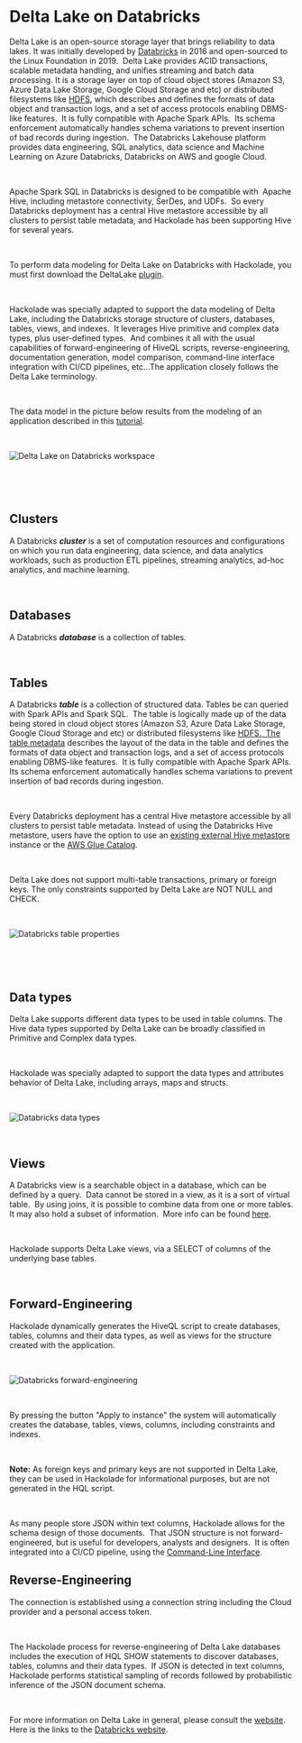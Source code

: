 # Delta Lake on Databricks

Delta Lake is an open-source storage layer that brings reliability to data lakes. It was initially developed by [Databricks](<https://databricks.com/> "target=\"\_blank\"") in 2016 and open-sourced to the Linux Foundation in 2019.&nbsp; Delta Lake provides ACID transactions, scalable metadata handling, and unifies streaming and batch data processing. It is a storage layer on top of cloud object stores (Amazon S3, Azure Data Lake Storage, Google Cloud Storage and etc) or distributed filesystems like [HDFS](<https://en.wikipedia.org/wiki/Apache\_Hadoop>), which describes and defines the formats of data object and transaction logs, and a set of access protocols enabling DBMS-like features.&nbsp; It is fully compatible with Apache Spark APIs.&nbsp; Its schema enforcement automatically handles schema variations to prevent insertion of bad records during ingestion.&nbsp; The Databricks Lakehouse platform provides data engineering, SQL analytics, data science and Machine Learning on Azure Databricks, Databricks on AWS and google Cloud.

&nbsp;

Apache Spark SQL in Databricks is designed to be compatible with&nbsp; Apache Hive, including metastore connectivity, SerDes, and UDFs.&nbsp; So every Databricks deployment has a central Hive metastore accessible by all clusters to persist table metadata, and Hackolade has been supporting Hive for several years. &nbsp;

&nbsp;

To perform data modeling for Delta Lake on Databricks with Hackolade, you must first download the DeltaLake [plugin](<https://hackolade.com/help/DownloadadditionalDBtargetplugin.html> "target=\"\_blank\"").  

&nbsp;

Hackolade was specially adapted to support the data modeling of Delta Lake, including the Databricks storage structure of clusters, databases, tables, views, and indexes.&nbsp; It leverages Hive primitive and complex data types, plus user-defined types.&nbsp; And combines it all with the usual capabilities of forward-engineering of HiveQL scripts, reverse-engineering, documentation generation, model comparison, command-line interface integration with CI/CD pipelines, etc...The application closely follows the Delta Lake terminology.

&nbsp;

The data model in the picture below results from the modeling of an application described in this [tutorial](<https://www.cloudera.com/content/dam/www/marketing/documents/partners/ungated/cloudera-msazure-hadoop-deployment-guide.pdf> "target=\"\_blank\"").

&nbsp;

![Delta Lake on Databricks workspace](<lib/Delta%20Lake%20on%20Databricks%20workspace.png>)

&nbsp;

&nbsp;

## Clusters

A Databricks ***cluster*** is a set of computation resources and configurations on which you run data engineering, data science, and data analytics workloads, such as production ETL pipelines, streaming analytics, ad-hoc analytics, and machine learning. &nbsp;

&nbsp;

## Databases

A Databricks ***database*** is a collection of tables.

&nbsp;

## Tables

A Databricks ***table*** is a collection of structured data. Tables be can queried with Spark APIs and Spark SQL.&nbsp; The table is logically made up of the data being stored in cloud object stores (Amazon S3, Azure Data Lake Storage, Google Cloud Storage and etc) or distributed filesystems like [HDFS.&nbsp; The table metadata](<https://en.wikipedia.org/wiki/Apache\_Hadoop>) describes the layout of the data in the table and defines the formats of data object and transaction logs, and a set of access protocols enabling DBMS-like features.&nbsp; It is fully compatible with Apache Spark APIs.&nbsp; Its schema enforcement automatically handles schema variations to prevent insertion of bad records during ingestion.

&nbsp;

Every Databricks deployment has a central Hive metastore accessible by all clusters to persist table metadata. Instead of using the Databricks Hive metastore, users have the option to use an [existing external Hive metastore](<https://docs.databricks.com/data/metastores/external-hive-metastore.html> "target=\"\_blank\"") instance or the [AWS Glue Catalog](<https://docs.databricks.com/data/metastores/aws-glue-metastore.html> "target=\"\_blank\"").

&nbsp;

Delta Lake does not support multi-table transactions, primary or foreign keys. The only constraints supported by Delta Lake are NOT NULL and CHECK.

&nbsp;

![Databricks table properties](<lib/Hive%20table%20properties.png>)

&nbsp;

&nbsp;

## Data types

Delta Lake supports different data types to be used in table columns. The Hive data types supported by Delta Lake can be broadly classified in Primitive and Complex data types.

&nbsp;

Hackolade was specially adapted to support the data types and attributes behavior of Delta Lake, including arrays, maps and structs.

&nbsp;

![Databricks data types](<lib/Hive%20data%20types.png>)

&nbsp;

## Views

A Databricks view is a searchable object in a database, which can be defined by a query.&nbsp; Data cannot be stored in a view, as it is a sort of virtual table.&nbsp; By using joins, it is possible to combine data from one or more tables. It may also hold a subset of information.&nbsp; More info can be found [here](<https://docs.databricks.com/spark/latest/spark-sql/language-manual/sql-ref-syntax-ddl-create-view.html> "target=\"\_blank\"").

&nbsp;

Hackolade supports Delta Lake views, via a SELECT of columns of the underlying base tables.

&nbsp;

## Forward-Engineering

Hackolade dynamically generates the HiveQL script to create databases, tables, columns and their data types, as well as views for the structure created with the application.

&nbsp;

![Databricks forward-engineering](<lib/Delta%20Lake%20forward-engineering.png>)

&nbsp;

By pressing the button "Apply to instance" the system will automatically creates the database, tables, views, columns, including constraints and indexes.

&nbsp;

**Note:** As foreign keys and primary keys are not supported in Delta Lake, they can be used in Hackolade for informational purposes, but are not generated in the HQL script.

&nbsp;

As many people store JSON within text columns, Hackolade allows for the schema design of those documents.  That JSON structure is not forward-engineered, but is useful for developers, analysts and designers.&nbsp; It is often integrated into a CI/CD pipeline, using the [Command-Line Interface](<CommandLineInterface.md>).

## Reverse-Engineering

The connection is established using a connection string including the Cloud provider and a personal access token.

&nbsp;

The Hackolade process for reverse-engineering of Delta Lake databases includes the execution of HQL SHOW statements to discover databases, tables, columns and their data types.  If JSON is detected in text columns, Hackolade performs statistical sampling of records followed by probabilistic inference of the JSON document schema.

&nbsp;

For more information on Delta Lake in general, please consult the [website](<https://delta.io/> "target=\"\_blank\"").&nbsp; Here is the links to the [Databricks website](<https://databricks.com/product/data-lakehouse> "target=\"\_blank\"").

